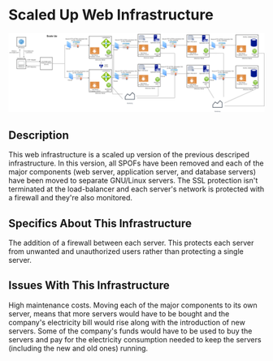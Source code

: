 # Scaled Up Web Infrastructure
![Scaled up](https://github.com/Angel291985/alx-system_engineering-devops/blob/master/0x09-web_infrastructure_design/3-scale_up.png)

## Description
This web infrastructure is a scaled up version of the previous descriped infrastructure. In this version, all SPOFs have been removed and each of the major components (web server, application server, and database servers) have been moved to separate GNU/Linux servers. The SSL protection isn't terminated at the load-balancer and each server's network is protected with a firewall and they're also monitored.

## Specifics About This Infrastructure
The addition of a firewall between each server.
This protects each server from unwanted and unauthorized users rather than protecting a single server.

## Issues With This Infrastructure
High maintenance costs.
Moving each of the major components to its own server, means that more servers would have to be bought and the company's electricity bill would rise along with the introduction of new servers. Some of the company's funds would have to be used to buy the servers and pay for the electricity consumption needed to keep the servers (including the new and old ones) running.
